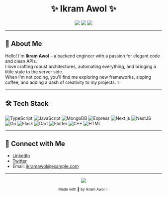 
<h1 align="center">✨ Ikram Awol ✨</h1>

<p align="center">
  <img src="https://img.shields.io/badge/Backend%20Developer-8A2BE2?style=for-the-badge&logo=server&logoColor=white" />
  <img src="https://img.shields.io/badge/Aesthetic%20Coding-FFC0CB?style=for-the-badge&logo=paintpalette&logoColor=white" />
  <img src="https://img.shields.io/badge/GitHub%20Profile-F5F5F5?style=for-the-badge&logo=github&logoColor=8A2BE2" />
</p>

---

## 🧁 About Me

Hello! I'm **Ikram Awol** – a backend engineer with a passion for elegant code and clean APIs.  
I love crafting robust architectures, automating everything, and bringing a little style to the server side.  
When I'm not coding, you'll find me exploring new frameworks, sipping coffee, and adding a dash of creativity to my projects. ✨

---

## 🛠️ Tech Stack

![TypeScript](https://img.shields.io/badge/TypeScript-8A2BE2?style=flat-square&logo=typescript&logoColor=white)
![JavaScript](https://img.shields.io/badge/JavaScript-F5F5F5?style=flat-square&logo=javascript&logoColor=8A2BE2)
![MongoDB](https://img.shields.io/badge/MongoDB-8A2BE2?style=flat-square&logo=mongodb&logoColor=white)
![Express](https://img.shields.io/badge/Express-F5F5F5?style=flat-square&logo=express&logoColor=8A2BE2)
![Next.js](https://img.shields.io/badge/Next.js-FFC0CB?style=flat-square&logo=nextdotjs&logoColor=white)
![NestJS](https://img.shields.io/badge/NestJS-8A2BE2?style=flat-square&logo=nestjs&logoColor=white)
![Go](https://img.shields.io/badge/Go-F5F5F5?style=flat-square&logo=go&logoColor=8A2BE2)
![Flask](https://img.shields.io/badge/Flask-FFC0CB?style=flat-square&logo=flask&logoColor=white)
![Dart](https://img.shields.io/badge/Dart-8A2BE2?style=flat-square&logo=dart&logoColor=white)
![Flutter](https://img.shields.io/badge/Flutter-F5F5F5?style=flat-square&logo=flutter&logoColor=8A2BE2)
![C++](https://img.shields.io/badge/C++-FFC0CB?style=flat-square&logo=cplusplus&logoColor=white)
![HTML](https://img.shields.io/badge/HTML-8A2BE2?style=flat-square&logo=html5&logoColor=white)

---


## 💬 Connect with Me

- [LinkedIn](https://www.linkedin.com/in/ikramawol)  
- [Twitter](https://twitter.com/ikramawol)  
- Email: ikramawol@example.com

---

<p align="center">
  <img src="https://img.shields.io/badge/Code%20with%20Elegance-FFC0CB?style=for-the-badge&logo=code&logoColor=8A2BE2" />
</p>

<p align="center">
  <sub>Made with 💖 by Ikram Awol ✨</sub>
</p>
